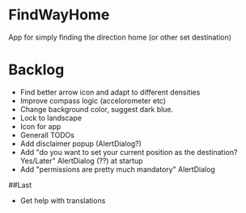 # FindWayHome
App for simply finding the direction home (or other set destination)

# Backlog
- Find better arrow icon and adapt to different densities
- Improve compass logic (accelorometer etc)
- Change background color, suggest dark blue.
- Lock to landscape
- Icon for app
- Generall TODOs
- Add disclaimer popup (AlertDialog?)
- Add "do you want to set your current position as the destination? Yes/Later" AlertDialog (??) at startup
- Add "permissions are pretty much mandatory" AlertDialog

##Last
- Get help with translations

